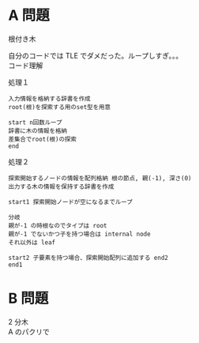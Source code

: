 # A 問題

根付き木<br>

自分のコードでは TLE でダメだった。ループしすぎ。。。<br>
コード理解<br>

処理１

```
入力情報を格納する辞書を作成
root(根)を探索する用のset型を用意

start n回数ループ
辞書に木の情報を格納
差集合でroot(根)の探索
end
```

処理２

```
探索開始するノードの情報を配列格納 根の節点, 親(-1), 深さ(0)
出力する木の情報を保持する辞書を作成

start1 探索開始ノードが空になるまでループ

分岐
親が-1 の時根なのでタイプは root
親が-1 でないかつ子を持つ場合は internal node
それ以外は leaf

start2 子要素を持つ場合、探索開始配列に追加する end2
end1

```

# B 問題

2 分木<br>
A のパクリで

